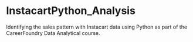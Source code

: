 # InstacartPython_Analysis
Identifying the sales pattern with Instacart data using Python as part of the CareerFoundry Data Analytical course.
